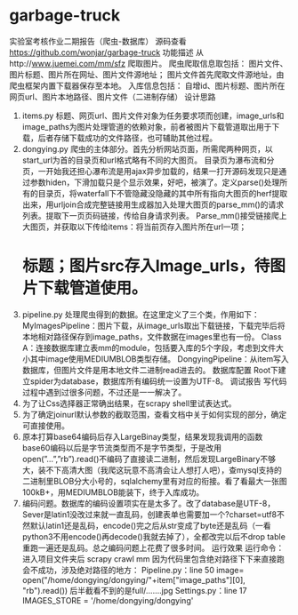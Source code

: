# garbage-truck
实验室考核作业二期报告（爬虫-数据库）
源码查看
https://github.com/wonjar/garbage-truck
功能描述
从http://www.juemei.com/mm/sfz 爬取图片。
爬虫爬取信息取包括：
图片文件、图片标题、图片所在网址、图片文件源地址；
图片文件首先爬取文件源地址，由爬虫框架内置下载器保存至本地。
入库信息包括：
自增id、图片标题、图片所在网页url、图片本地路径、图片文件（二进制存储）
设计思路
1.	items.py
标题、网页url、图片文件对象为任务要求项而创建，image_urls和image_paths为图片处理管道的依赖对象，前者被图片下载管道取出用于下载，后者存储下载成功的文件路径，也可辅助其他过程。
2.	dongying.py
爬虫的主体部分。首先分析网站页面，所需爬两种网页，以start_url为首的目录页和url格式略有不同的大图页。
目录页为瀑布流和分页，一开始我还担心瀑布流是用ajax异步加载的，结果一打开源码发现只是通过参数hiden，下滑加载只是个显示效果，好吧，被演了。定义parse()处理所有的目录页，将waterfall下不管隐藏没隐藏的其中所有指向大图页的herf提取出来，用urljoin合成完整链接用生成器加入处理大图页的parse_mm()的请求列表。提取下一页页码链接，传给自身请求列表。
Parse_mm()接受链接爬上大图页，并获取以下传给items：将当前页存入图片所在url一项；<h1>标题；图片src存入Image_urls，待图片下载管道使用。
3.	pipeline.py
处理爬虫得到的数据。在这里定义了三个类，作用如下：
MyImagesPipeline：图片下载，从image_urls取出下载链接，下载完毕后将本地相对路径保存到image_paths，文件数据在images里也有一份。
	Class A：连接数据库建立表mm的module，包括要入库的5个字段，考虑到文件大小其中image使用MEDIUMBLOB类型存储。
	DongyingPipeline：从item写入数据库，但图片文件是用本地文件二进制read进去的。
数据库配置
Root下建立spider为database，数据库所有编码统一设置为UTF-8。
调试报告
写代码过程中遇到过很多问题，不过还是一一解决了。
1.	为了让Css选择器正常确出结果，在scrapy shell里试表达式。
2.	为了确定joinurl默认参数的截取范围，查看文档中关于如何实现的部分，确定可直接使用。
3.	原本打算base64编码后存入LargeBinay类型，结果发现我调用的函数base60编码以后是字节流类型而不是字节类型，于是改用open(”…”,”rb”).read()不编码了直接读二进制，然后发现LargeBinary不够大，装不下高清大图（我爬这玩意不高清会让人想打人吧），查mysql支持的二进制里BLOB分大小号的，sqlalchemy里有对应的衔接。看了看最大一张图100kB+，用MEDIUMBLOB能装下，终于入库成功。
4.	编码问题。数据库的编码设置项实在是太多了。改了database是UTF-8，Sever是latin1没改过来就一直乱码，创建表单也需要加一个?charset=utf8不然默认latin1还是乱码，encode()完之后从str变成了byte还是乱码（一看python3不用encode()再decode()我就去掉了），全都改完以后不drop table重跑一遍还是乱码。总之编码问题上花费了很多时间。
运行效果
运行命令：进入项目文件夹后 scrapy crawl mm
因为代码里包含绝对路径下下来直接跑会不成功，涉及绝对路径的地方：
Pipeline.py：line 50
	image= open("/home/dongying/dongying/"+item["image_paths"][0], "rb").read())
后半截看不到的是full/…….jpg
Settings.py：line 17
IMAGES_STORE = '/home/dongying/dongying'
